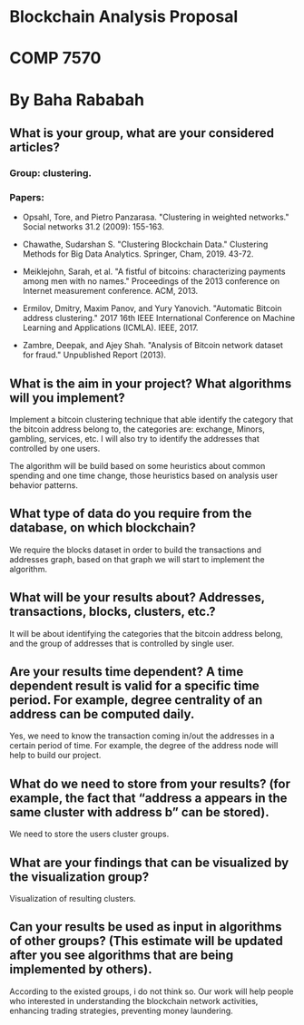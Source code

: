 # Blockchain Analysis Proposal  
# COMP 7570 
# By Baha Rababah 



## What is your group, what are your considered articles?

### Group: clustering.

### Papers:
* Opsahl, Tore, and Pietro Panzarasa. "Clustering in weighted networks." Social networks 31.2 (2009): 155-163.

* Chawathe, Sudarshan S. "Clustering Blockchain Data." Clustering Methods for Big Data Analytics. Springer, Cham, 2019. 43-72.

* Meiklejohn, Sarah, et al. "A fistful of bitcoins: characterizing payments among men with no names." Proceedings of the 2013 conference on Internet measurement conference. ACM, 2013.

* Ermilov, Dmitry, Maxim Panov, and Yury Yanovich. "Automatic Bitcoin address clustering." 2017 16th IEEE International Conference on Machine Learning and Applications (ICMLA). IEEE, 2017.

* Zambre, Deepak, and Ajey Shah. "Analysis of Bitcoin network dataset for fraud." Unpublished Report (2013).

## What is the aim in your project? What algorithms will you implement?
Implement a bitcoin clustering technique that able identify the category that the bitcoin address belong to, the categories are: exchange, Minors, gambling, services, etc. I will also try to identify the addresses that controlled by one users. 

The algorithm will be build based on some heuristics about common spending and one time change, those heuristics based on analysis user behavior patterns. 

## What type of data do you require from the database, on which blockchain?
We require the blocks dataset in order to build the transactions and addresses graph, based on that graph we will start to implement the algorithm.

## What will be your results about? Addresses, transactions, blocks, clusters, etc.?
It will be about identifying the categories that the bitcoin address belong, and the group of addresses that is controlled by single user.



## Are your results time dependent? A time dependent result is valid for a specific time period. For example, degree centrality of an address can be computed daily.

Yes, we need to know the transaction coming in/out the addresses in a certain period of time. For example, the degree of the address node will help to build our project. 


## What do we need to store from your results? (for example, the fact that “address a appears in the same cluster with address b” can be stored). 

We need to store the users cluster groups.


## What are your findings that can be visualized by the visualization group? 
Visualization of resulting clusters. 

## Can your results be used as input in algorithms of other groups? (This estimate will be updated after you see algorithms that are being implemented by others).

According to the existed groups, i do not think so.  Our work will help people who interested in understanding the blockchain network activities, enhancing trading strategies, preventing money laundering.  


